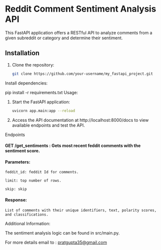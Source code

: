 # Reddit Comment Sentiment Analysis API

This FastAPI application offers a RESTful API to analyze comments from a given subreddit or category and determine their sentiment.

## Installation

1. Clone the repository:

   ```bash
   git clone https://github.com/your-username/my_fastapi_project.git
   
   
Install dependencies:

pip install -r requirements.txt
Usage:

1. Start the FastAPI application:
   ```bash
   uvicorn app.main:app --reload
   
2. Access the API documentation at http://localhost:8000/docs to view available endpoints and test the API.

Endpoints

   #### GET /get_sentiments : Gets most recent feddit comments with the sentiment score.

#### Parameters:

    feddit_id: feddit Id for comments.
  
    limit: top number of rows.
  
    skip: skip
  
#### Response:

    List of comments with their unique identifiers, text, polarity scores, and classifications.

Additional Information:

The sentiment analysis logic can be found in src/main.py.

For more details email to : pratgupta35@gmail.com
